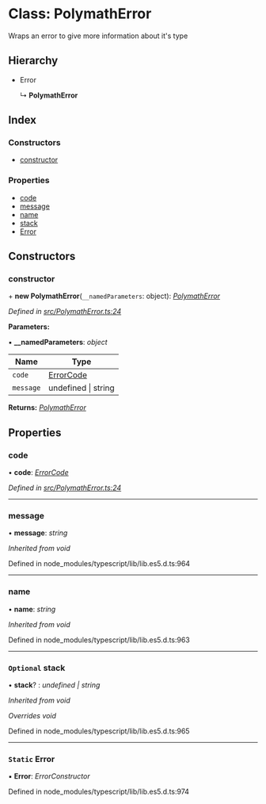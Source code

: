 # Class: PolymathError

Wraps an error to give more information about it's type

## Hierarchy

- Error

  ↳ **PolymathError**

## Index

### Constructors

- [constructor](_polymatherror_.polymatherror.md#constructor)

### Properties

- [code](_polymatherror_.polymatherror.md#code)
- [message](_polymatherror_.polymatherror.md#message)
- [name](_polymatherror_.polymatherror.md#name)
- [stack](_polymatherror_.polymatherror.md#optional-stack)
- [Error](_polymatherror_.polymatherror.md#static-error)

## Constructors

### constructor

\+ **new PolymathError**(`__namedParameters`: object): _[PolymathError](_polymatherror_.polymatherror.md)_

_Defined in [src/PolymathError.ts:24](https://github.com/PolymathNetwork/polymath-sdk/blob/c47ae7a/src/PolymathError.ts#L24)_

**Parameters:**

▪ **\_\_namedParameters**: _object_

| Name      | Type                                             |
| --------- | ------------------------------------------------ |
| `code`    | [ErrorCode](../enums/_types_index_.errorcode.md) |
| `message` | undefined &#124; string                          |

**Returns:** _[PolymathError](_polymatherror_.polymatherror.md)_

## Properties

### code

• **code**: _[ErrorCode](../enums/_types_index_.errorcode.md)_

_Defined in [src/PolymathError.ts:24](https://github.com/PolymathNetwork/polymath-sdk/blob/c47ae7a/src/PolymathError.ts#L24)_

---

### message

• **message**: _string_

_Inherited from void_

Defined in node_modules/typescript/lib/lib.es5.d.ts:964

---

### name

• **name**: _string_

_Inherited from void_

Defined in node_modules/typescript/lib/lib.es5.d.ts:963

---

### `Optional` stack

• **stack**? : _undefined | string_

_Inherited from void_

_Overrides void_

Defined in node_modules/typescript/lib/lib.es5.d.ts:965

---

### `Static` Error

▪ **Error**: _ErrorConstructor_

Defined in node_modules/typescript/lib/lib.es5.d.ts:974
